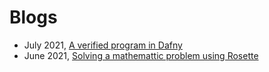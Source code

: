# Blogs
* July 2021, [A verified program in Dafny](https://rdivyanshu.github.io/dafny.html) 
* June 2021, [Solving  a mathemattic problem using Rosette](https://rdivyanshu.github.io/ma122.html)


